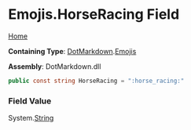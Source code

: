 # Emojis\.HorseRacing Field

[Home](../../../README.md)

**Containing Type**: [DotMarkdown](../../README.md)\.[Emojis](../README.md)

**Assembly**: DotMarkdown\.dll

```csharp
public const string HorseRacing = ":horse_racing:"
```

### Field Value

System\.[String](https://docs.microsoft.com/en-us/dotnet/api/system.string)